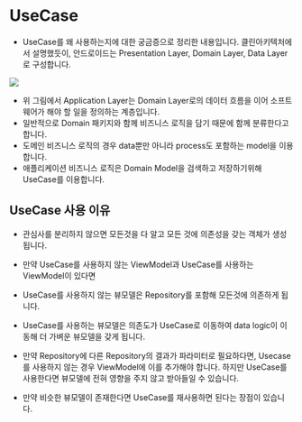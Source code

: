 # UseCase
-	UseCase를 왜 사용하는지에 대한 궁금증으로 정리한 내용입니다. 클린아키텍처에서 설명했듯이, 안드로이드는 Presentation Layer, Domain Layer, Data Layer로 구성합니다.

![](https://media.vlpt.us/images/cchloe2311/post/eb0f9af1-a862-4e5a-98d8-8ae965a1f2d7/image.png)

-	위 그림에서 Application Layer는 Domain Layer로의 데이터 흐름을 이어 소프트웨어가 해야 할 일을 정의하는 계층입니다.
-	일반적으로 Domain 패키지와 함께 비즈니스 로직을 담기 때문에 함께 분류한다고 합니다. 
-	도메인 비즈니스 로직의 경우 data뿐만 아니라 process도 포함하는 model을 이용합니다.
-	애플리케이션 비즈니스 로직은 Domain Model을 검색하고 저장하기위해 UseCase를 이용합니다.
## UseCase 사용 이유
-	관심사를 분리하지 않으면 모든것을 다 알고 모든 것에 의존성을 갖는 객체가 생성됩니다.
-	만약 UseCase를 사용하지 않는 ViewModel과 UseCase를 사용하는 ViewModel이 있다면

-	UseCase를 사용하지 않는 뷰모델은 Repository를 포함해 모든것에 의존하게 됩니다.

-	UseCase를 사용하는 뷰모델은 의존도가 UseCase로 이동하여 data logic이 이동해 더 가벼운 뷰모델을 갖게 됩니다.

-	만약 Repository에 다른 Repository의 결과가 파라미터로 필요하다면, Usecase를 사용하지 않는 경우 ViewModel에 이를 추가해야 합니다. 하지만 UseCase를 사용한다면 뷰모델에 전혀 영향을 주지 않고 받아들일 수 있습니다.

-	만약 비슷한 뷰모델이 존재한다면 UseCase를 재사용하면 된다는 장점이 있습니다.



